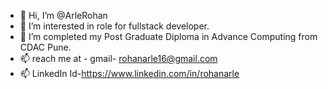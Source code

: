 - 👋 Hi, I’m @ArleRohan
- 👀 I’m interested in role for fullstack developer.
- 🌱 I’m completed my Post Graduate Diploma in Advance Computing from CDAC Pune.
- 📫 reach me at - gmail- rohanarle16@gmail.com
- 📫 LinkedIn Id-https://www.linkedin.com/in/rohanarle
<!---
ArleRohan/ArleRohan is a ✨ special ✨ repository because its `README.md` (this file) appears on your GitHub profile.
You can click the Preview link to take a look at your changes.
--->
